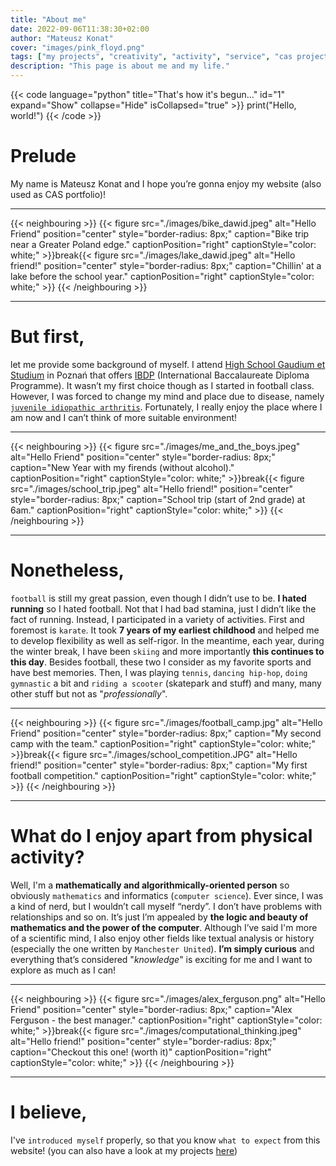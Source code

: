 ```yaml
---
title: "About me"
date: 2022-09-06T11:38:30+02:00
author: "Mateusz Konat"
cover: "images/pink_floyd.png"
tags: ["my projects", "creativity", "activity", "service", "cas project", "IB resources"]
description: "This page is about me and my life."
---
```


{{< code language="python" title="That's how it's begun..." id="1" expand="Show" collapse="Hide" isCollapsed="true" >}}
print("Hello, world!")
{{< /code >}}

# Prelude
My name is Mateusz Konat and I hope you’re gonna enjoy my website (also used as CAS portfolio)! 

***
{{< neighbouring >}}
{{< figure src="./images/bike_dawid.jpeg" alt="Hello Friend" position="center" style="border-radius: 8px;" caption="Bike trip near a Greater Poland edge." captionPosition="right" captionStyle="color: white;" >}}break{{< figure src="./images/lake_dawid.jpeg" alt="Hello friend!" position="center" style="border-radius: 8px;" caption="Chillin' at a lake before the school year." captionPosition="right" captionStyle="color: white;" >}}
{{< /neighbouring >}}
***

# But first,
let me provide some background of myself. I attend [High School Gaudium et Studium](https://edu-ges.pl/high-school/about-school) in Poznań that offers [IBDP](https://www.ibo.org/programmes/diploma-programme/) (International Baccalaureate Diploma Programme). It wasn’t my first choice though as I started in football class. However, I was forced to change my mind and place due to disease, namely [`juvenile idiopathic arthritis`](https://www.mayoclinic.org/diseases-conditions/juvenile-idiopathic-arthritis/symptoms-causes/syc-20374082). Fortunately, I really enjoy the place where I am now and I can’t think of more suitable environment!

***
{{< neighbouring >}}
{{< figure src="./images/me_and_the_boys.jpeg" alt="Hello Friend" position="center" style="border-radius: 8px;" caption="New Year with my firends (without alcohol)." captionPosition="right" captionStyle="color: white;" >}}break{{< figure src="./images/school_trip.jpeg" alt="Hello friend!" position="center" style="border-radius: 8px;" caption="School trip (start of 2nd grade) at 6am." captionPosition="right" captionStyle="color: white;" >}}
{{< /neighbouring >}}
***

# Nonetheless,
 `football` is still my great passion, even though I didn’t use to be. **I hated running** so I hated football. Not that I had bad stamina, just I didn’t like the fact of running. Instead, I participated in a variety of activities. First and foremost is `karate`. It took **7 years of my earliest childhood** and helped me to develop flexibility as well as self-rigor. In the meantime, each year, during the winter break, I have been `skiing` and more importantly **this continues to this day**. Besides football, these two I consider as my favorite sports and have best memories. Then, I was playing `tennis`, `dancing hip-hop`, `doing gymnastic` a bit and `riding a scooter` (skatepark and stuff) and many, many other stuff but not as "_professionally_". 

***
{{< neighbouring >}}
{{< figure src="./images/football_camp.jpg" alt="Hello Friend" position="center" style="border-radius: 8px;" caption="My second camp with the team." captionPosition="right" captionStyle="color: white;" >}}break{{< figure src="./images/school_competition.JPG" alt="Hello friend!" position="center" style="border-radius: 8px;" caption="My first football competition." captionPosition="right" captionStyle="color: white;" >}}
{{< /neighbouring >}}
***

# What do I enjoy apart from physical activity?
 Well, I'm a **mathematically and algorithmically-oriented person** so obviously `mathematics` and informatics (`computer science`). Ever since, I was a kind of nerd, but I wouldn’t call myself “nerdy”. I don’t have problems with relationships and so on. It’s just I’m appealed by **the logic and beauty of mathematics and the power of the computer**. Although I’ve said I'm more of a scientific mind, I also enjoy other fields like textual analysis or history (especially the one written by `Manchester United`). **I’m simply curious** and everything that’s considered "_knowledge_" is exciting for me and I want to explore as much as I can!

***
{{< neighbouring >}}
{{< figure src="./images/alex_ferguson.png" alt="Hello Friend" position="center" style="border-radius: 8px;" caption="Alex Ferguson - the best manager." captionPosition="right" captionStyle="color: white;" >}}break{{< figure src="./images/computational_thinking.jpeg" alt="Hello friend!" position="center" style="border-radius: 8px;" caption="Checkout this one! (worth it)" captionPosition="right" captionStyle="color: white;" >}}
{{< /neighbouring >}}
***

# I believe,
I've `introduced myself` properly, so that you know `what to expect` from this website! (you can also have a look at my projects [here](/portfolio/projects))
